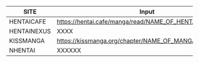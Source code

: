 SITE | Input | Optional
-|-|-
HENTAICAFE | https://hentai.cafe/manga/read/NAME_OF_HENTAI/en/0/1/page/
HENTAINEXUS | XXXX
KISSMANGA  | https://kissmanga.org/chapter/NAME_OF_MANGA/chapter_
NHENTAI | XXXXXX | -g